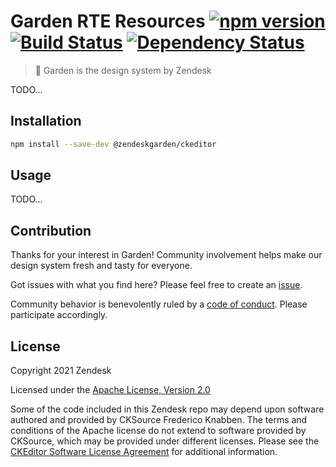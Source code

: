 # Garden RTE Resources [![npm version][npm version badge]][npm version link] [![Build Status][build status badge]][build status link] [![Dependency Status][dependency status badge]][dependency status link]<!-- markdownlint-disable -->

<!-- markdownlint-enable -->

[npm version badge]: https://flat.badgen.net/npm/v/@zendeskgarden/ckeditor
[npm version link]: https://www.npmjs.com/package/@zendeskgarden/ckeditor
[build status badge]: https://flat.badgen.net/circleci/github/zendeskgarden/ckeditor/main?label=build
[build status link]: https://circleci.com/gh/zendeskgarden/ckeditor/tree/main
[dependency status badge]: https://flat.badgen.net/david/dev/zendeskgarden/ckeditor?label=dependencies
[dependency status link]: https://david-dm.org/zendeskgarden/ckeditor?type=dev

> :seedling: Garden is the design system by Zendesk

TODO...

## Installation

```sh
npm install --save-dev @zendeskgarden/ckeditor
```

## Usage

TODO...

## Contribution

Thanks for your interest in Garden! Community involvement helps make our
design system fresh and tasty for everyone.

Got issues with what you find here? Please feel free to create an
[issue](https://github.com/zendeskgarden/ckeditor/issues/new).

Community behavior is benevolently ruled by a [code of
conduct](.github/CODE_OF_CONDUCT.md). Please participate accordingly.

## License

Copyright 2021 Zendesk

Licensed under the [Apache License, Version 2.0](LICENSE.md)

Some of the code included in this Zendesk repo may depend upon software
authored and provided by CKSource Frederico Knabben. The terms and conditions
of the Apache license do not extend to software provided by CKSource, which
may be provided under different licenses. Please see the [CKEditor Software
License Agreement](https://ckeditor.com/legal/ckeditor-oss-license/) for
additional information.
